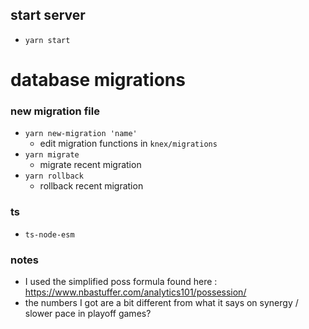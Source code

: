## start server
- `yarn start`

# database migrations

### new migration file

- `yarn new-migration 'name'`
  - edit migration functions in `knex/migrations`
- `yarn migrate`
  - migrate recent migration
- `yarn rollback`
  - rollback recent migration

### ts

- `ts-node-esm`


### notes

- I used the simplified poss formula found here : https://www.nbastuffer.com/analytics101/possession/
- the numbers I got are a bit different from what it says on synergy / slower pace in playoff games?
